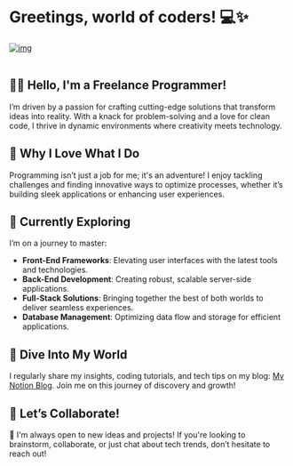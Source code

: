 # Greetings, world of coders! 💻✨
[![img](https://i.imgur.com/9EO7L1g.jpeg)](https://i.imgur.com/9EO7L1g.jpeg)
<br><br>

## 👩‍💻 Hello, I'm a Freelance Programmer!  
I’m driven by a passion for crafting cutting-edge solutions that transform ideas into reality. With a knack for problem-solving and a love for clean code, I thrive in dynamic environments where creativity meets technology.

## 🌟 Why I Love What I Do  
Programming isn’t just a job for me; it's an adventure! I enjoy tackling challenges and finding innovative ways to optimize processes, whether it’s building sleek applications or enhancing user experiences.

## 🌱 Currently Exploring  
I’m on a journey to master:
- **Front-End Frameworks**: Elevating user interfaces with the latest tools and technologies.
- **Back-End Development**: Creating robust, scalable server-side applications.
- **Full-Stack Solutions**: Bringing together the best of both worlds to deliver seamless experiences.
- **Database Management**: Optimizing data flow and storage for efficient applications.

## 📝 Dive Into My World 
I regularly share my insights, coding tutorials, and tech tips on my blog: [My Notion Blog](link-anda). Join me on this journey of discovery and growth!

## 🚀 Let’s Collaborate!  
💬 I'm always open to new ideas and projects! If you're looking to brainstorm, collaborate, or just chat about tech trends, don’t hesitate to reach out!

